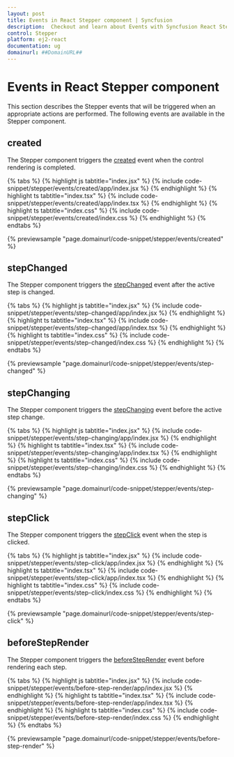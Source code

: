 ```yaml
---
layout: post
title: Events in React Stepper component | Syncfusion
description:  Checkout and learn about Events with Syncfusion React Stepper component of Syncfusion Essential JS 2 and more.
control: Stepper
platform: ej2-react
documentation: ug
domainurl: ##DomainURL##
---
```


# Events in React Stepper component

This section describes the Stepper events that will be triggered when an appropriate actions are performed. The following events are available in the Stepper component.

## created

The Stepper component triggers the [created](https://ej2.syncfusion.com/react/documentation/api/stepper#created) event when the control rendering is completed.

{% tabs %}
{% highlight js tabtitle="index.jsx" %}
{% include code-snippet/stepper/events/created/app/index.jsx %}
{% endhighlight %}
{% highlight ts tabtitle="index.tsx" %}
{% include code-snippet/stepper/events/created/app/index.tsx %}
{% endhighlight %}
{% highlight ts tabtitle="index.css" %}
{% include code-snippet/stepper/events/created/index.css %}
{% endhighlight %}
{% endtabs %}

{% previewsample "page.domainurl/code-snippet/stepper/events/created" %}

## stepChanged

The Stepper component triggers the [stepChanged](https://ej2.syncfusion.com/react/documentation/api/stepper#stepchanged) event after the active step is changed.

{% tabs %}
{% highlight js tabtitle="index.jsx" %}
{% include code-snippet/stepper/events/step-changed/app/index.jsx %}
{% endhighlight %}
{% highlight ts tabtitle="index.tsx" %}
{% include code-snippet/stepper/events/step-changed/app/index.tsx %}
{% endhighlight %}
{% highlight ts tabtitle="index.css" %}
{% include code-snippet/stepper/events/step-changed/index.css %}
{% endhighlight %}
{% endtabs %}

{% previewsample "page.domainurl/code-snippet/stepper/events/step-changed" %}

## stepChanging

The Stepper component triggers the [stepChanging](https://ej2.syncfusion.com/react/documentation/api/stepper#stepchanging) event before the active step change.

{% tabs %}
{% highlight js tabtitle="index.jsx" %}
{% include code-snippet/stepper/events/step-changing/app/index.jsx %}
{% endhighlight %}
{% highlight ts tabtitle="index.tsx" %}
{% include code-snippet/stepper/events/step-changing/app/index.tsx %}
{% endhighlight %}
{% highlight ts tabtitle="index.css" %}
{% include code-snippet/stepper/events/step-changing/index.css %}
{% endhighlight %}
{% endtabs %}

{% previewsample "page.domainurl/code-snippet/stepper/events/step-changing" %}

## stepClick

The Stepper component triggers the [stepClick](https://ej2.syncfusion.com/react/documentation/api/stepper#stepclick) event when the step is clicked.

{% tabs %}
{% highlight js tabtitle="index.jsx" %}
{% include code-snippet/stepper/events/step-click/app/index.jsx %}
{% endhighlight %}
{% highlight ts tabtitle="index.tsx" %}
{% include code-snippet/stepper/events/step-click/app/index.tsx %}
{% endhighlight %}
{% highlight ts tabtitle="index.css" %}
{% include code-snippet/stepper/events/step-click/index.css %}
{% endhighlight %}
{% endtabs %}

{% previewsample "page.domainurl/code-snippet/stepper/events/step-click" %}

## beforeStepRender

The Stepper component triggers the [beforeStepRender](https://ej2.syncfusion.com/react/documentation/api/stepper#beforesteprender) event before rendering each step.

{% tabs %}
{% highlight js tabtitle="index.jsx" %}
{% include code-snippet/stepper/events/before-step-render/app/index.jsx %}
{% endhighlight %}
{% highlight ts tabtitle="index.tsx" %}
{% include code-snippet/stepper/events/before-step-render/app/index.tsx %}
{% endhighlight %}
{% highlight ts tabtitle="index.css" %}
{% include code-snippet/stepper/events/before-step-render/index.css %}
{% endhighlight %}
{% endtabs %}

{% previewsample "page.domainurl/code-snippet/stepper/events/before-step-render" %}
